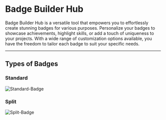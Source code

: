 # Badge Builder Hub
Badge Builder Hub is a versatile tool that empowers you to effortlessly create stunning badges for various purposes. Personalize your badges to showcase achievements, highlight skills, or add a touch of uniqueness to your projects. With a wide range of customization options available, you have the freedom to tailor each badge to suit your specific needs.

---

## Types of Badges

### Standard
![Standard-Badge](https://badge-builder-hub.vercel.app/api/standard-badge)

### Split

![Split-Badge](https://badge-builder-hub.vercel.app/api/split-badge)

